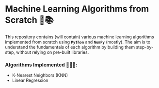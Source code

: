 # Machine Learning Algorithms from Scratch 🤖📚

This repository contains (will contain) various machine learning algorithms implemented from scratch using **`Python`** and **`NumPy`** (mostly). The aim is to understand the fundamentals of each algorithm by building them step-by-step, without relying on pre-built libraries.

### Algorithms Implemented 👨🏻‍💻:
- K-Nearest Neighbors (KNN)
- Linear Regression
